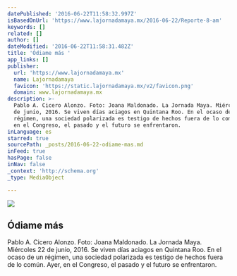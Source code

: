 ```yaml
---
datePublished: '2016-06-22T11:58:32.997Z'
isBasedOnUrl: 'https://www.lajornadamaya.mx/2016-06-22/Reporte-8-am'
keywords: []
related: []
author: []
dateModified: '2016-06-22T11:58:31.482Z'
title: 'Ódiame más '
app_links: []
publisher:
  url: 'https://www.lajornadamaya.mx'
  name: Lajornadamaya
  favicon: 'https://static.lajornadamaya.mx/v2/favicon.png'
  domain: www.lajornadamaya.mx
description: >-
  Pablo A. Cicero Alonzo. Foto: Joana Maldonado. La Jornada Maya. Miércoles 22
  de junio, 2016. Se viven días aciagos en Quintana Roo. En el ocaso de un
  régimen, una sociedad polarizada es testigo de hechos fuera de lo común. Ayer,
  en el Congreso, el pasado y el futuro se enfrentaron.
inLanguage: es
starred: true
sourcePath: _posts/2016-06-22-odiame-mas.md
inFeed: true
hasPage: false
inNav: false
_context: 'http://schema.org'
_type: MediaObject

---
```

<article style=""><img src="https://img.lajornadamaya.mx/32/ai466stei0iu_640-414-cover" /><h1>Ódiame más </h1><p>Pablo A. Cicero Alonzo. Foto: Joana Maldonado. La Jornada Maya. Miércoles 22 de junio, 2016. Se viven días aciagos en Quintana Roo. En el ocaso de un régimen, una sociedad polarizada es testigo de hechos fuera de lo común. Ayer, en el Congreso, el pasado y el futuro se enfrentaron.</p></article>